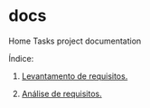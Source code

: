 # docs
Home Tasks project documentation 

Índice:

1. [Levantamento de requisitos.](https://github.com/best-software-company/docs/blob/master/Levantamento-de-Requisitos.md)

2. [Análise de requisitos.](https://github.com/best-software-company/docs/blob/master/Analise-de-Requisitos.md)

